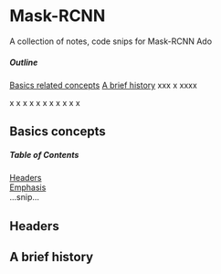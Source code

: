 # Mask-RCNN
A collection of notes, code snips for Mask-RCNN
Ado
##### Outline
[Basics related concepts](#basic_concepts)
[A brief history](#history)
xxx
x
xxxx

x
x
x
x
x
x
x
x
x
x
x

## Basics concepts<a name='basic_concepts'/>

##### Table of Contents  
[Headers](#headers)  
[Emphasis](#emphasis)  
...snip...    
<a name="headers"/>
## Headers







## A brief history<a name='history'/>
